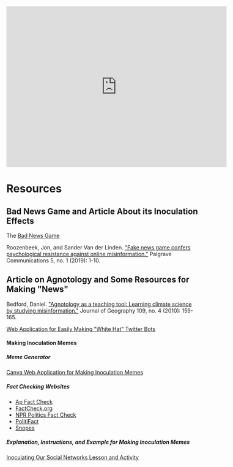 



<center><iframe src="https://slides.com/milescoleman/rhetoric-ethics-and-public-vaccine-science/embed" width="576" height="420" title="On Effective Communication and Vaccine Hesitancy" scrolling="no" frameborder="0" webkitallowfullscreen mozallowfullscreen allowfullscreen></iframe></center>

# Resources
## Bad News Game and Article About its Inoculation Effects
The [Bad News Game](https://pages.github.com/](https://www.getbadnews.com/en))

Roozenbeek, Jon, and Sander Van der Linden. ["Fake news game confers psychological resistance against online misinformation."](https://www.nature.com/articles/s41599-019-0279-9) Palgrave Communications 5, no. 1 (2019): 1-10.

## Article on Agnotology and Some Resources for Making "News"
Bedford, Daniel. ["Agnotology as a teaching tool: Learning climate science by studying misinformation."](https://www.tandfonline.com/doi/abs/10.1080/00221341.2010.498121) Journal of Geography 109, no. 4 (2010): 159-165.

[Web Application for Easily Making "White Hat" Twitter Bots](https://cheapbotsdonequick.com/)

#### Making Inoculation Memes
##### Meme Generator
[Canva Web Application for Making Inoculation Memes](https://www.canva.com/create/memes/)

##### Fact Checking Websites
* [Ap Fact Check](https://apnews.com/hub/ap-fact-check)
* [FactCheck.org](https://www.factcheck.org/)
* [NPR Politics Fact Check](https://www.npr.org/sections/politics-fact-check)
* [PolitiFact](https://www.politifact.com/)
* [Snopes](https://www.snopes.com/)

##### Explanation, Instructions, and Example for Making Inoculation Memes
[Inoculating Our Social Networks Lesson and Activity]([https://github.com/milesccoleman/misinformationlesson/](https://github.com/milesccoleman/misinformationlesson/blob/b539e52ef9e75eb756adb60bcdd3346884fa27cd/Inoculating%20our%20Own%20Social%20Networks%20Against%20Misinformation.pdf))
